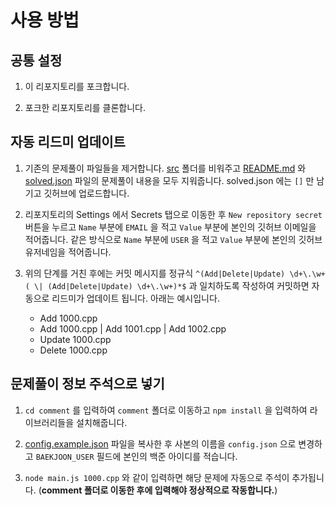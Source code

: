 # 사용 방법
## 공통 설정
1. 이 리포지토리를 포크합니다.

1. 포크한 리포지토리를 클론합니다.

## 자동 리드미 업데이트

1. 기존의 문제풀이 파일들을 제거합니다. [src](src) 폴더를 비워주고 [README.md](README.md) 와 [solved.json](action/solved.json) 파일의 문제풀이 내용을 모두 지워줍니다. solved.json 에는 `[]` 만 남기고 깃허브에 업로드합니다.

1. 리포지토리의 Settings 에서 Secrets 탭으로 이동한 후 `New repository secret` 버튼을 누르고 `Name` 부분에 `EMAIL` 을 적고 `Value` 부분에 본인의 깃허브 이메일을 적어줍니다. 같은 방식으로 `Name` 부분에 `USER` 을 적고 `Value` 부분에 본인의 깃허브 유저네임을 적어줍니다.

1. 위의 단계를 거친 후에는 커밋 메시지를 정규식 `^(Add|Delete|Update) \d+\.\w+( \| (Add|Delete|Update) \d+\.\w+)*$` 과 일치하도록 작성하여 커밋하면 자동으로 리드미가 업데이트 됩니다. 아래는 예시입니다.
    - Add 1000.cpp
    - Add 1000.cpp | Add 1001.cpp | Add 1002.cpp
    - Update 1000.cpp
    - Delete 1000.cpp

## 문제풀이 정보 주석으로 넣기

1. `cd comment` 를 입력하여 `comment` 폴더로 이동하고 `npm install` 을 입력하여 라이브러리들을 설치해줍니다.

1. [config.example.json](comment/config.example.json) 파일을 복사한 후 사본의 이름을 `config.json` 으로 변경하고 `BAEKJOON_USER` 필드에 본인의 백준 아이디를 적습니다.

1. `node main.js 1000.cpp` 와 같이 입력하면 해당 문제에 자동으로 주석이 추가됩니다. (**comment 폴더로 이동한 후에 입력해야 정상적으로 작동합니다.**)